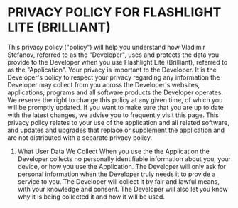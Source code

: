# PRIVACY POLICY FOR FLASHLIGHT LITE (BRILLIANT)

This privacy policy ("policy") will help you understand how Vladimir Stefanov, referred to as the "Developer", uses and protects the data you provide to the Developer when you use Flashlight Lite (Brilliant), referred to as the "Application". Your privacy is important to the Developer. It is the Developer's policy to respect your privacy regarding any information the Developer may collect from you across the Developer's websites, applications, programs and all software products the Developer operates. 
We reserve the right to change this policy at any given time, of which you will be promptly updated. If you want to make sure that you are up to date with the latest changes, we advise you to frequently visit this page. This privacy policy relates to your use of the application and all related software, and updates and upgrades that replace or supplement the application and are not distributed with a separate privacy policy.

1. What User Data We Collect
When you use the the Application the Developer collects no personally identifiable information about you, your device, or how you use the Application. The Developer will only ask for personal information when the Developer truly needs it to provide a service to you. The Developer will collect it by fair and lawful means, with your knowledge and consent. The Developer will also let you know why it is being collected it and how it will be used.

